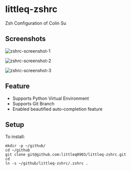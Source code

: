 littleq-zshrc
=============

Zsh Configuration of Colin Su

## Screenshots

![zshrc-screenshot-1](https://cloud.githubusercontent.com/assets/374786/5473450/7828d20e-8644-11e4-8a52-4606e4cadc15.png)

![zshrc-screenshot-2](https://cloud.githubusercontent.com/assets/374786/5473451/782ae26a-8644-11e4-9f90-2ea0d3ea1228.png)

![zshrc-screenshot-3](https://cloud.githubusercontent.com/assets/374786/5473449/78264e08-8644-11e4-9d55-ded54ffa4b11.png)

## Feature

* Supports Python Virtual Environment
* Supports Git Branch
* Enabled beautified auto-completion feature

## Setup

To install:

```shell
mkdir -p ~/github/
cd ~/github
git clone git@github.com:littleq0903/littleq-zshrc.git
cd
ln -s ~/github/littleq-zshrc/.zshrc .
```
